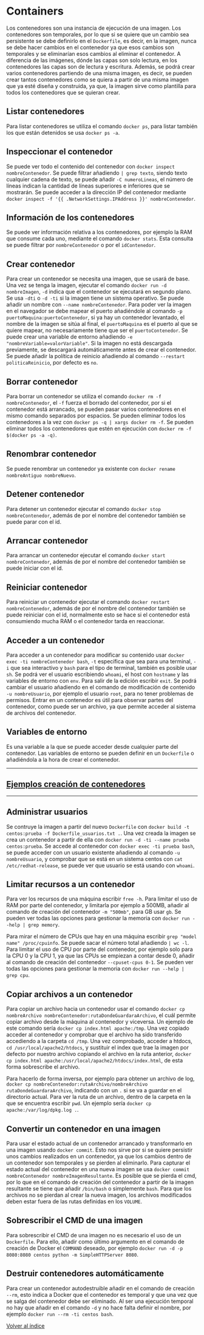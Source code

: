 # Containers

Los contenedores son una instancia de ejecución de una imagen. Los contenedores son temporales, por lo que si se quiere que un cambio sea persistente se debe definirlo en el `Dockerfile`, es decir, en la imagen, nunca se debe hacer cambios en el contenedor ya que esos cambios son temporales y se eliminarían esos cambios al eliminar el contenedor. A diferencia de las imágenes, dónde las capas son solo lectura, en los contenedores las capas son de lectura y escritura. Además, se podrá crear varios contenedores partiendo de una misma imagen, es decir, se pueden crear tantos contenedores como se quiera a partir de una misma imagen que ya esté diseña y construida, ya que, la imagen sirve como plantilla para todos los contenedores que se quieran crear.

## Listar contenedores

Para listar contenedores se utiliza el comando `docker ps`, para listar también los que están detenidos se usa `docker ps -a`.

## Inspeccionar el contenedor

Se puede ver todo el contenido del contenedor con `docker inspect nombreContenedor`. Se puede filtrar añadiendo `| grep texto`, siendo texto cualquier cadena de texto, se puede añadir `-C numeroLineas`, el número de líneas indican la cantidad de líneas superiores e inferiores que se mostrarán. Se puede acceder a la dirección IP del contenedor mediante `docker inspect -f '{{ .NetworkSettings.IPAddress }}' nombreContenedor`.

## Información de los contenedores

Se puede ver información relativa a los contenedores, por ejemplo la RAM que consume cada uno, mediante el comando `docker stats`. Esta consulta se puede filtrar por `nombreContenedor` o por el `idContenedor`.

## Crear contenedor

Para crear un contenedor se necesita una imagen, que se usará de base. Una vez se tenga la imagen, ejecutar el comando `docker run -d nombreImagen`, `-d` indica que el contenedor se ejecutará en segundo plano. Se usa `-dti` o `-d -ti` si la imagen tiene un sistema operativo. Se puede añadir un nombre con `--name nombreContenedor`. Para poder ver la imagen en el navegador se debe mapear el puerto añadiéndole al comando `-p puertoMaquina:puertoContenedor`, si ya hay un contenedor levantado, el nombre de la imagen se sitúa al final, el `puertoMaquina` es el puerto al que se quiere mapear, no necesariamente tiene que ser el `puertoContenedor`. Se puede crear una variable de entorno añadiendo `-e "nombreVariable=valorVariable"`. Si la imagen no está descargada previamente, se descargará automáticamente antes de crear el contenedor. Se puede añadir la política de reinicio añadiendo al comando `--restart politicaReinicio`, por defecto es `no`.

## Borrar contenedor

Para borrar un contenedor se utiliza el comando `docker rm -f nombreContenedor`, el `-f` fuerza el borrado del contenedor, por si el contenedor está arrancado, se pueden pasar varios contenedores en el mismo comando separados por espacios. Se pueden eliminar todos los contenedores a la vez con `docker ps -q | xargs docker rm -f`. Se pueden eliminar todos los contenedores que estén en ejecución con `docker rm -f $(docker ps -a -q)`.

## Renombrar contenedor

Se puede renombrar un contenedor ya existente con `docker rename nombreAntiguo nombreNuevo`.

## Detener contenedor

Para detener un contenedor ejecutar el comando `docker stop nombreContenedor`, además de por el nombre del contenedor también se puede parar con el id.

## Arrancar contenedor

Para arrancar un contenedor ejecutar el comando `docker start nombreContenedor`, además de por el nombre del contenedor también se puede iniciar con el id.

## Reiniciar contenedor

Para reiniciar un contenedor ejecutar el comando `docker restart nombreContenedor`, además de por el nombre del contenedor también se puede reiniciar con el id, normalmente esto se hace si el contenedor está consumiendo mucha RAM o el contenedor tarda en reaccionar.

## Acceder a un contenedor

Para acceder a un contenedor para modificar su contenido usar `docker exec -ti nombreContenedor bash`, `-t` específica que sea para una terminal, `-i` que sea interactivo y `bash` para el tipo de terminal, también es posible usar `sh`. Se podrá ver el usuario escribiendo `whoami`, el host con `hostname` y las variables de entorno con `env`. Para salir de la edición escribir `exit`. Se podrá cambiar el usuario añadiendo en el comando de modificación de contenido `-u nombreUsuario`, por ejemplo el usuario `root`, para no tener problemas de permisos. Entrar en un contenedor es útil para observar partes del contenedor, como puede ser un archivo, ya que permite acceder al sistema de archivos del contenedor.

## Variables de entorno

Es una variable a la que se puede acceder desde cualquier parte del contenedor. Las variables de entorno se pueden definir en un `Dockerfile` o añadiéndola a la hora de crear el contenedor.

---

## [Ejemplos creación de contenedores](./ejemplos-crear-contenedores.md)

---

## Administrar usuarios

Se contruye la imagen a partir del nuevo `Dockerfile` con `docker build -t centos:prueba -f Dockerfile_usuarios.txt .`. Una vez creada la imagen se crea un contenedor a partir de ella con `docker run -d -ti --name prueba centos:prueba`. Se accede al contenedor con `docker exec -ti prueba bash`, se puede acceder con un usuario existente añadiendo al comando `-u nombreUsuario`, y comprobar que se está en un sistema centos con `cat /etc/redhat-release`, se puede ver que usuario se está usando con `whoami`.

## Limitar recursos a un contenedor

Para ver los recursos de una máquina escribir `free -h`. Para limitar el uso de RAM por parte del contenedor, y limitarla por ejemplo a 500MB, añadir al comando de creación del contenedor `-m "500mb"`, para GB usar `gb`. Se pueden ver todas las opciones para gestionar la memoria con `docker run --help | grep memory`.

Para mirar el número de CPUs que hay en una máquina escribir `grep "model name" /proc/cpuinfo`. Se puede sacar el número total añadiendo `| wc -l`. Para limitar el uso de CPU por parte del contenedor, por ejemplo solo para la CPU 0 y la CPU 1, ya que las CPUs se empiezan a contar desde 0, añadir al comando de creación del contenedor `--cpuset-cpus 0-1`. Se pueden ver todas las opciones para gestionar la memoria con `docker run --help | grep cpu`.

## Copiar archivos a un contenedor

Para copiar un archivo hacia un contenedor usar el comando `docker cp nombreArchivo nombreContenedor:rutaDondeGuardaraArchivo`, el cuál permite copiar archivo desde la máquina al contenedor y viceversa. Un ejemplo de este comando sería `docker cp index.html apache:/tmp`. Una vez copiado acceder al contenedor y comprobar que el archivo ha sido transferido accediendo a la carpeta `cd /tmp`. Una vez comprobado, acceder a htdocs, `cd /usr/local/apache2/htdocs`, y sustituir el index que trae la imagen por defecto por nuestro archivo copiando el archivo en la ruta anterior, `docker cp index.html apache:/usr/local/apache2/htdocs/index.html`, de esta forma sobrescribe el archivo.

Para hacerlo de forma inversa, por ejemplo para obtener un archivo de log, `docker cp nombreContenedor:rutaArchivo/nombreArchivo rutaDondeGuardaraArchivo`, indicando con un `.` si se va a guardar en el directorio actual. Para ver la ruta de un archivo, dentro de la carpeta en la que se encuentra escribir `pwd`. Un ejemplo sería `docker cp apache:/var/log/dpkg.log .`.

## Convertir un contenedor en una imagen

Para usar el estado actual de un contenedor arrancado y transformarlo en una imagen usando `docker commit`. Esto nos sirve por si se quiere persistir unos cambios realizados en un contenedor, ya que los cambios dentro de un contenedor son temporales y se pierden al eliminarlo. Para capturar el estado actual del contenedor en una nueva imagen se usa `docker commit nombreContenedor nombreImagenResultante`. Es posible que se pierda el cmd, por lo que en el comando de creación del contenedor a partir de la imagen resultante se tiene que añadir `/bin/bash` o simplemente `bash`. Para que los archivos no se pierdan al crear la nueva imagen, los archivos modificados deben estar fuera de las rutas definidas en los `VOLUME`.

## Sobrescribir el CMD de una imagen

Para sobrescribir el CMD de una imagen no es necesario el uso de un `Dockerfile`. Para ello, añadir como último argumento en el comando de creación de Docker el `COMMAND` deseado, por ejemplo `docker run -d -p 8080:8080 centos python -m SimpleHTTPServer 8080`.

## Destruir contenedores automáticamente

Para crear un contenedor autodestruible añadir en el comando de creación `--rm`, esto indica a Docker que el contenedor es temporal y que una vez que se salga del contenedor debe ser eliminado. Al ser una ejecución temporal no hay que añadir en el comando `-d` y no hace falta definir el nombre, por ejemplo `docker run --rm -ti centos bash`.

[Volver al índice](../README.md)
